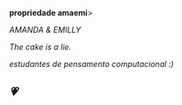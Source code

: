 <b>propriedade amaemi</b>><p>
<p><I>AMANDA & EMILLY<p>
<p>The cake is a lie.<p>
<p>estudantes de pensamento computacional :)<I><p>
<h2>&#128151<h2>
